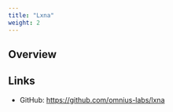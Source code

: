 ```yaml
---
title: "Lxna"
weight: 2
---
```


## Overview

## Links

+ GitHub: https://github.com/omnius-labs/lxna
